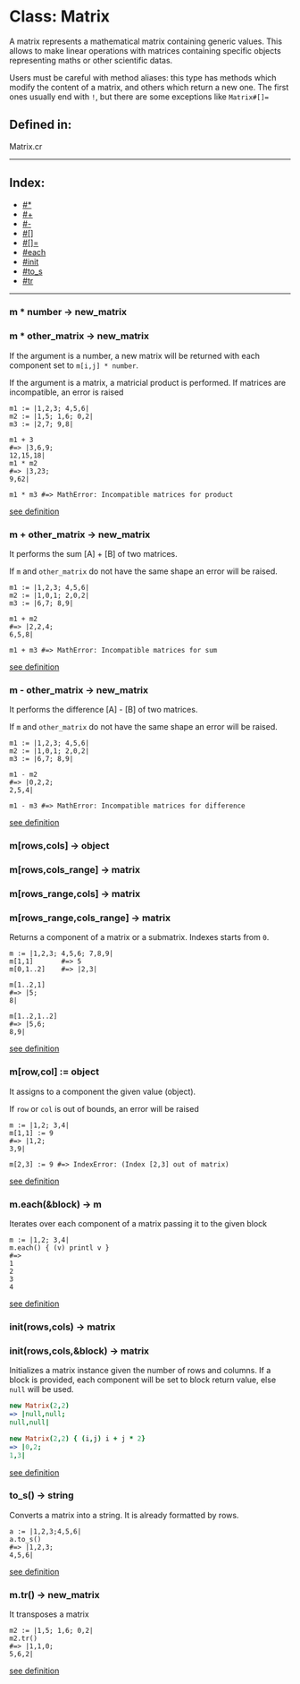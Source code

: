 # Class: Matrix
A matrix represents a mathematical matrix containing generic values.
This allows to make linear operations with matrices containing specific
objects representing maths or other scientific datas.

Users must be careful with method aliases: this type has methods
which modify the content of a matrix, and others which return a new one.
The first ones usually end with `!`, but there are some exceptions
like `Matrix#[]=`

## Defined in:
Matrix.cr

---
## Index:
  * [#*](#m--number--------new_matrix)
  * [#+](#m--other_matrix--new_matrix)
  * [#-](#m--other_matrix--new_matrix)
  * [#[]](#mrowscols--------------object)
  * [#[]=](#mrowcol--object)
  * [#each](#meach&block--m)
  * [#init](#initrowscols---------matrix)
  * [#to_s](#to_s--string)
  * [#tr](#mtr--new_matrix)
---
### m * number       -> new_matrix
### m * other_matrix -> new_matrix

If the argument is a number, a new matrix will be returned
with each component set to `m[i,j] * number`.

If the argument is a matrix, a matricial product is performed.
If matrices are incompatible, an error is raised
```
m1 := |1,2,3; 4,5,6|
m2 := |1,5; 1,6; 0,2|
m3 := |2,7; 9,8|

m1 + 3
#=> |3,6,9;
12,15,18|
m1 * m2
#=> |3,23;
9,62|

m1 * m3 #=> MathError: Incompatible matrices for product
```

[see definition](https://github.com/LinCAS-lang/LinCAS/blob/master/src/Internal/Matrix.cr#L469)

### m + other_matrix -> new_matrix

It performs the sum [A] + [B] of two matrices.

If `m` and `other_matrix` do not have the same shape
an error will be raised.
```
m1 := |1,2,3; 4,5,6|
m2 := |1,0,1; 2,0,2|
m3 := |6,7; 8,9|

m1 + m2
#=> |2,2,4;
6,5,8|

m1 + m3 #=> MathError: Incompatible matrices for sum
```

[see definition](https://github.com/LinCAS-lang/LinCAS/blob/master/src/Internal/Matrix.cr#L379)

### m - other_matrix -> new_matrix

It performs the difference [A] - [B] of two matrices.

If `m` and `other_matrix` do not have the same shape
an error will be raised.
```
m1 := |1,2,3; 4,5,6|
m2 := |1,0,1; 2,0,2|
m3 := |6,7; 8,9|

m1 - m2
#=> |0,2,2;
2,5,4|

m1 - m3 #=> MathError: Incompatible matrices for difference
```

[see definition](https://github.com/LinCAS-lang/LinCAS/blob/master/src/Internal/Matrix.cr#L423)

### m[rows,cols]             -> object
### m[rows,cols_range]       -> matrix
### m[rows_range,cols]       -> matrix
### m[rows_range,cols_range] -> matrix

Returns a component of a matrix or a submatrix.
Indexes starts from `0`.
```
m := |1,2,3; 4,5,6; 7,8,9|
m[1,1]       #=> 5
m[0,1..2]    #=> |2,3|

m[1..2,1]    
#=> |5;
8| 

m[1..2,1..2]
#=> |5,6;
8,9|
```

[see definition](https://github.com/LinCAS-lang/LinCAS/blob/master/src/Internal/Matrix.cr#L269)

### m[row,col] := object

It assigns to a component the given value (object).

If `row` or `col` is out of bounds, an error will be raised
```
m := |1,2; 3,4|
m[1,1] := 9
#=> |1,2;
3,9|

m[2,3] := 9 #=> IndexError: (Index [2,3] out of matrix)
```

[see definition](https://github.com/LinCAS-lang/LinCAS/blob/master/src/Internal/Matrix.cr#L344)

### m.each(&block) -> m

Iterates over each component of a matrix
passing it to the given block
```
m := |1,2; 3,4|
m.each() { (v) printl v }
#=>
1
2
3
4
```

[see definition](https://github.com/LinCAS-lang/LinCAS/blob/master/src/Internal/Matrix.cr#L566)

### init(rows,cols)        -> matrix
### init(rows,cols,&block) -> matrix

Initializes a matrix instance given the number of rows and columns.
If a block is provided, each component will be set to block return
value, else `null` will be used.
```coffee
new Matrix(2,2)
=> |null,null;
null,null|

new Matrix(2,2) { (i,j) i + j * 2}
=> |0,2;
1,3|
```

[see definition](https://github.com/LinCAS-lang/LinCAS/blob/master/src/Internal/Matrix.cr#L151)

### to_s() -> string

Converts a matrix into a string. It is already formatted
by rows.
```
a := |1,2,3;4,5,6|
a.to_s() 
#=> |1,2,3;
4,5,6|
```

[see definition](https://github.com/LinCAS-lang/LinCAS/blob/master/src/Internal/Matrix.cr#L206)

### m.tr() -> new_matrix

It transposes a matrix
```
m2 := |1,5; 1,6; 0,2|
m2.tr()
#=> |1,1,0;
5,6,2|
```

[see definition](https://github.com/LinCAS-lang/LinCAS/blob/master/src/Internal/Matrix.cr#L536)

